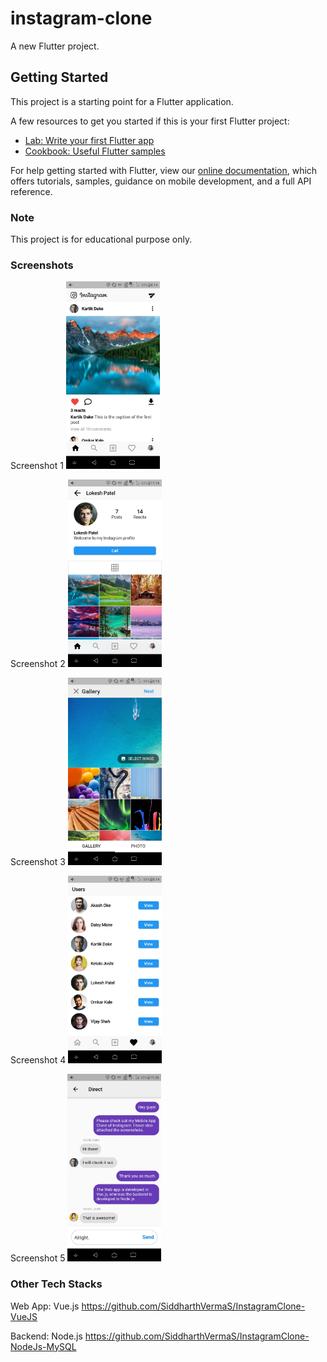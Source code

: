 # instagram-clone

A new Flutter project.

## Getting Started

This project is a starting point for a Flutter application.

A few resources to get you started if this is your first Flutter project:

- [Lab: Write your first Flutter app](https://flutter.dev/docs/get-started/codelab)
- [Cookbook: Useful Flutter samples](https://flutter.dev/docs/cookbook)

For help getting started with Flutter, view our
[online documentation](https://flutter.dev/docs), which offers tutorials,
samples, guidance on mobile development, and a full API reference.

### Note
This project is for educational purpose only.

### Screenshots
Screenshot 1
<img src="./screenshots/Screenshot1.jpg" width="150" height="300">
<br/>

Screenshot 2
<img src="./screenshots/Screenshot2.jpg" width="150" height="300">
<br/>

Screenshot 3
<img src="./screenshots/Screenshot3.jpg" width="150" height="300">
<br/>

Screenshot 4
<img src="./screenshots/Screenshot4.jpg" width="150" height="300">
<br/>

Screenshot 5
<img src="./screenshots/Screenshot5.jpg" width="150" height="300">

### Other Tech Stacks
Web App: Vue.js
https://github.com/SiddharthVermaS/InstagramClone-VueJS

Backend: Node.js
https://github.com/SiddharthVermaS/InstagramClone-NodeJs-MySQL